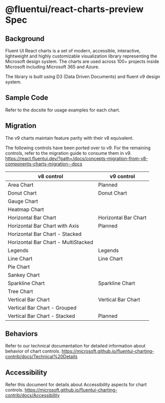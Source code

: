 # @fluentui/react-charts-preview Spec

## Background

Fluent UI React charts is a set of modern, accessible, interactive, lightweight and highly customizable visualization library representing the Microsoft design system. The charts are used across 100+ projects inside Microsoft including Microsoft 365 and Azure.

The library is built using D3 (Data Driven Documents) and fluent v9 design system.


## Sample Code

Refer to the docsite for usage examples for each chart.

## Migration

The v9 charts maintain feature parity with their v8 equivalent.

The following controls have been ported over to v9.
For the remaining controls, refer to the migration guide to consume them in v9. https://react.fluentui.dev/?path=/docs/concepts-migration-from-v8-components-charts-migration--docs

| v8 control                          | v9 control           |
| ----------------------------------- | -------------------- |
| Area Chart                          | Planned              |
| Donut Chart                         | Donut Chart          |
| Gauge Chart                         |                      |
| Heatmap Chart                       |                      |
| Horizontal Bar Chart                | Horizontal Bar Chart |
| Horizontal Bar Chart with Axis      | Planned              |
| Horizontal Bar Chart - Stacked      |                      |
| Horizontal Bar Chart - MultiStacked |                      |
| Legends                             | Legends              |
| Line Chart                          | Line Chart           |
| Pie Chart                           |                      |
| Sankey Chart                        |                      |
| Sparkline Chart                     | Sparkline Chart      |
| Tree Chart                          |                      |
| Vertical Bar Chart                  | Vertical Bar Chart   |
| Vertical Bar Chart - Grouped        |                      |
| Vertical Bar Chart - Stacked        | Planned              |

## Behaviors

Refer to our technical documentation for detailed information about behavior of chart controls.
https://microsoft.github.io/fluentui-charting-contrib/docs/Technical%20Details

## Accessibility

Refer this document for details about Accessibility aspects for chart controls.
https://microsoft.github.io/fluentui-charting-contrib/docs/Accessibility
